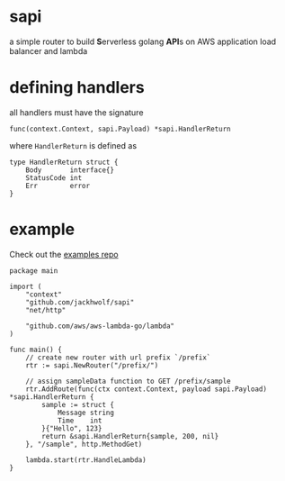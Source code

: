 # sapi
a simple router to build **S**erverless golang **API**s on AWS application load balancer and lambda

# defining handlers
all handlers must have the signature 
```
func(context.Context, sapi.Payload) *sapi.HandlerReturn
```
where `HandlerReturn` is defined as 
```
type HandlerReturn struct {
	Body       interface{}
	StatusCode int
	Err        error	
}
```

# example
Check out the [examples repo](https://github.com/jackhwolf/sapi-examples)
```
package main

import (
	"context"
	"github.com/jackhwolf/sapi"
	"net/http"

	"github.com/aws/aws-lambda-go/lambda"
)

func main() {
	// create new router with url prefix `/prefix`
	rtr := sapi.NewRouter("/prefix/")

	// assign sampleData function to GET /prefix/sample
	rtr.AddRoute(func(ctx context.Context, payload sapi.Payload) *sapi.HandlerReturn {
		sample := struct {
			Message string
			Time    int
		}{"Hello", 123}
		return &sapi.HandlerReturn{sample, 200, nil}
	}, "/sample", http.MethodGet)

	lambda.start(rtr.HandleLambda)
}

```